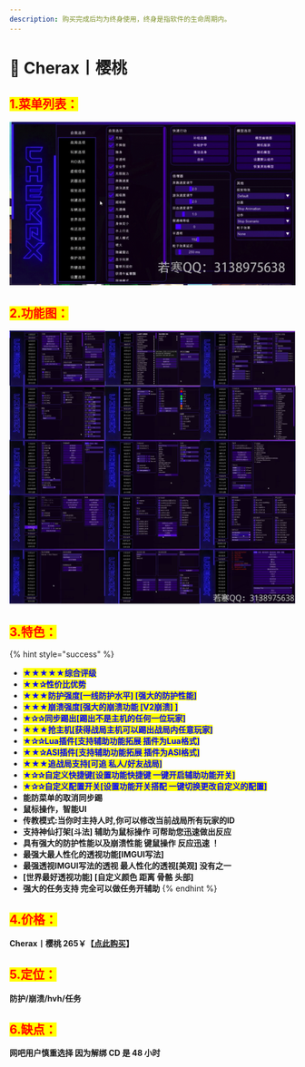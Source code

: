 ```yaml
---
description: 购买完成后均为终身使用，终身是指软件的生命周期内。
---
```


# 🍒 Cherax丨樱桃

## <mark style="color:red;">1.菜单列表：</mark>

![](../../.gitbook/assets/image-20220404164411539.png)

## <mark style="color:red;">2.功能图：</mark>

![若看不清，请复制到桌面](<../../.gitbook/assets/功能图 (7).jpeg>)

## <mark style="color:red;">3.特色：</mark>

{% hint style="success" %}
* <mark style="color:blue;">**★★★★★综合评级**</mark>
* <mark style="color:blue;">**★★✰性价比优势**</mark>
* <mark style="color:blue;">**★★★防护强度\[一线防护水平] \[强大的防护性能]**</mark>
* <mark style="color:blue;">**★★★崩溃强度\[强大的崩溃功能 \[V2崩溃] ]**</mark>
* <mark style="color:blue;">**★✰✰同步踢出\[踢出不是主机的任何一位玩家]**</mark>
* <mark style="color:blue;">**★★★抢主机\[获得战局主机可以踢出战局内任意玩家]**</mark>
* <mark style="color:blue;">**★✰✰Lua插件\[支持辅助功能拓展 插件为Lua格式]**</mark>
* <mark style="color:blue;">**★★✰ASI插件\[支持辅助功能拓展 插件为ASI格式]**</mark>
* <mark style="color:blue;">**★★★追战局支持\[可追 私人/好友战局]**</mark>
* <mark style="color:blue;">**★✰✰自定义快捷键\[设置功能快捷键 一键开启辅助功能开关]**</mark>
* <mark style="color:blue;">**★✰✰自定义配置开关\[设置功能开关搭配 一键切换更改自定义的配置]**</mark>
* **能防菜单的取消同步踢**
* **鼠标操作，智能UI**
* **传教模式:当你时主持人时,你可以修改当前战局所有玩家的ID**
* **支持神仙打架\[斗法] 辅助为鼠标操作 可帮助您迅速做出反应**
* **具有强大的防护性能以及崩溃性能 键鼠操作 反应迅速 ！**
* **最强大最人性化的透视功能\[IMGUI写法]**
* **最强透视IMGUI写法的透视 最人性化的透视\[美观] 没有之一**
* **\[世界最好透视功能] \[自定义颜色 距离 骨骼 头部]**
* **强大的任务支持 完全可以做任务开辅助**
{% endhint %}

## <mark style="color:red;">4.价格：</mark>

&#x20;**Cherax丨樱桃               265￥【**[**点此购买**](https://ruohanfkw.shop/?code=ZnJvbT0xMDA2JmE9MiZiPTgy)**】**

## <mark style="color:red;">5.定位：</mark>

**防护/崩溃/hvh/任务**

## <mark style="color:red;">6.缺点：</mark>

**网吧用户慎重选择 因为解绑 CD 是 48 小时**
